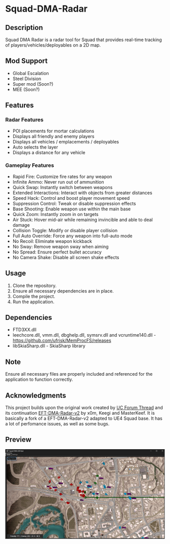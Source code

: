 # Squad-DMA-Radar

## Description
Squad DMA Radar is a radar tool for Squad that provides real-time tracking of players/vehicles/deployables on a 2D map.

## Mod Support
- Global Escalation
- Steel Division
- Super mod (Soon?)
- MEE (Soon?)

## Features
### Radar Features
- POI placements for mortar calculations
- Displays all friendly and enemy players 
- Displays all vehicles / emplacements / deployables
- Auto selects the layer 
- Displays a distance for any vehicle

### Gameplay Features
- Rapid Fire: Customize fire rates for any weapon  
- Infinite Ammo: Never run out of ammunition  
- Quick Swap: Instantly switch between weapons  
- Extended Interactions: Interact with objects from greater distances  
- Speed Hack: Control and boost player movement speed  
- Suppression Control: Tweak or disable suppression effects  
- Base Shooting: Enable weapon use within the main base  
- Quick Zoom: Instantly zoom in on targets  
- Air Stuck: Hover mid-air while remaining invincible and able to deal damage  
- Collision Toggle: Modify or disable player collision  
- Full Auto Override: Force any weapon into full-auto mode  
- No Recoil: Eliminate weapon kickback  
- No Sway: Remove weapon sway when aiming  
- No Spread: Ensure perfect bullet accuracy  
- No Camera Shake: Disable all screen shake effects  


## Usage
1. Clone the repository.
2. Ensure all necessary dependencies are in place.
3. Compile the project.
4. Run the application.

## Dependencies
- FTD3XX.dll
- leechcore.dll, vmm.dll, dbghelp.dll, symsrv.dll and vcruntime140.dll - https://github.com/ufrisk/MemProcFS/releases
- libSkiaSharp.dll - SkiaSharp library

## Note
Ensure all necessary files are properly included and referenced for the application to function correctly.

## Acknowledgments
This project builds upon the original work created by [UC Forum Thread](https://www.unknowncheats.me/forum/escape-from-tarkov/482418-2d-map-dma-radar-wip.html) and its continuation [EFT-DMA-Radar-v2](https://www.unknowncheats.me/forum/escape-from-tarkov/639021-dma-radar-v2.html) by x0m, Keegi and MasterKeef. It is basically a fork of a EFT-DMA-Radar-v2 adapted to UE4 Squad base. It has a lot of perfomance issues, as well as some bugs.

## Preview
![image](https://github.com/Butter2222/squad-dma/blob/main/preview/radar-preview.png)
